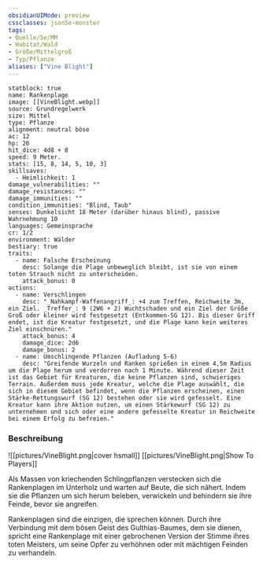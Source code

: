 ```yaml
---
obsidianUIMode: preview
cssclasses: json5e-monster
tags:
- Quelle/5e/MM
- Habitat/Wald
- Größe/Mittelgroß
- Typ/Pflanze
aliases: ["Vine Blight"]
---
```

```statblock
statblock: true
name: Rankenplage
image: [[VineBlight.webp]]
source: Grundregelwerk
size: Mittel
type: Pflanze
alignment: neutral böse
ac: 12
hp: 26
hit_dice: 4d8 + 8
speed: 9 Meter.
stats: [15, 8, 14, 5, 10, 3]
skillsaves:
  - Heimlichkeit: 1
damage_vulnerabilities: ""
damage_resistances: ""
damage_immunities: ""
condition_immunities: "Blind, Taub"
senses: Dunkelsicht 18 Meter (darüber hinaus blind), passive Wahrnehmung 10
languages: Gemeinsprache
cr: 1/2
environment: Wälder
bestiary: true
traits:
  - name: Falsche Erscheinung
    desc: Solange die Plage unbeweglich bleibt, ist sie von einem toten Strauch nicht zu unterscheiden.
    attack_bonus: 0
actions:
  - name: Verschlingen
    desc: "_Nahkampf-Waffenangriff_: +4 zum Treffen, Reichweite 3m, ein Ziel. _Treffer_: 9 (2W6 + 2) Wuchtschaden und ein Ziel der Größe Groß oder kleiner wird festgesetzt (Entkommen-SG 12). Bis dieser Griff endet, ist die Kreatur festgesetzt, und die Plage kann kein weiteres Ziel einschnüren."
    attack_bonus: 4
    damage_dice: 2d6
    damage_bonus: 2
  - name: Umschlingende Pflanzen (Aufladung 5-6)
    desc: "Greifende Wurzeln und Ranken sprießen in einem 4,5m Radius um die Plage herum und verdorren nach 1 Minute. Während dieser Zeit ist das Gebiet für Kreaturen, die keine Pflanzen sind, schwieriges Terrain. Außerdem muss jede Kreatur, welche die Plage auswählt, die sich in diesem Gebiet befindet, wenn die Pflanzen erscheinen, einen Stärke-Rettungswurf (SG 12) bestehen oder sie wird gefesselt. Eine Kreatur kann ihre Aktion nutzen, um einen Stärkewurf (SG 12) zu unternehmen und sich oder eine andere gefesselte Kreatur in Reichweite bei einem Erfolg zu befreien."
```

### Beschreibung

![[pictures/VineBlight.png|cover hsmall]]
[[pictures/VineBlight.png|Show To Players]]

Als Massen von kriechenden Schlingpflanzen verstecken sich die Rankenplagen im Unterholz und warten auf Beute, die sich nähert. Indem sie die Pflanzen um sich herum beleben, verwickeln und behindern sie ihre Feinde, bevor sie angreifen.

Rankenplagen sind die einzigen, die sprechen können. Durch ihre Verbindung mit dem bösen Geist des Gulthias-Baumes, dem sie dienen, spricht eine Rankenplage mit einer gebrochenen Version der Stimme ihres toten Meisters, um seine Opfer zu verhöhnen oder mit mächtigen Feinden zu verhandeln.